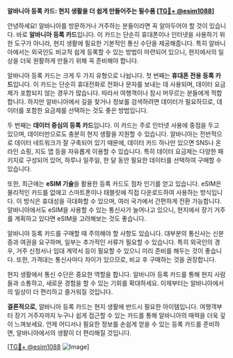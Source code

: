 **알바니아 등록 카드: 현지 생활을 더 쉽게 만들어주는 필수품 [[TG💪+ @esim1088](https://t.me/s/esim1088)]**

안녕하세요! 알바니아를 방문하거나 거주하는 분들이라면 꼭 알아두어야 할 것이 있습니다. 바로 **알바니아 등록 카드**입니다. 이 카드는 단순히 휴대폰이나 인터넷을 사용하기 위한 도구가 아니라, 현지 생활에 필요한 기본적인 통신 수단을 제공해줍니다. 특히 알바니아에서는 외국인도 비교적 쉽게 등록할 수 있는 방법이 마련되어 있으니, 현지에서의 일상을 더욱 원활하게 만들기 위해 꼭 준비해야 합니다.

알바니아 등록 카드는 크게 두 가지 유형으로 나뉩니다. 첫 번째는 **휴대폰 전용 등록 카드**입니다. 이 카드는 단순히 휴대전화로 전화나 문자를 보내는 데 사용되며, 데이터 요금제가 포함되지 않는 경우가 많습니다. 따라서 여행객이나 잠시 머무르는 분들에게 적합합니다. 하지만 알바니아에서 길을 찾거나 정보를 검색하려면 데이터가 필요하므로, 데이터를 포함한 요금제를 선택하는 것도 좋은 방법입니다.

두 번째는 **데이터 중심의 등록 카드**입니다. 이 카드는 주로 인터넷 사용에 중점을 두고 있으며, 데이터만으로도 충분히 현지 생활을 지원할 수 있습니다. 알바니아는 전반적으로 데이터 네트워크가 잘 구축되어 있기 때문에, 데이터 카드 하나만 있으면 SNS나 온라인 쇼핑, 지도 앱 등을 자유롭게 이용할 수 있습니다. 특히 데이터 요금제는 다양한 패키지로 구성되어 있어, 하루나 일주일, 한 달 동안 필요한 데이터를 선택하여 구매할 수 있습니다.

또한, 최근에는 **eSIM 기술**을 활용한 등록 카드도 점차 인기를 얻고 있습니다. eSIM은 물리적인 카드를 없애고 스마트폰이나 태블릿에 직접 다운로드하여 사용하는 방식입니다. 이 방식은 휴대성을 극대화할 수 있으며, 여러 국가에서 간편하게 전환 가능합니다. 알바니아에서도 eSIM을 사용할 수 있는 통신사가 늘어나고 있으니, 현지에서 장기 거주를 계획하고 있다면 eSIM을 고려해보는 것도 좋습니다.

알바니아 등록 카드를 구매할 때 주의해야 할 사항도 있습니다. 대부분의 통신사는 신분증과 여권을 요구하며, 일부는 추가적인 서류가 필요할 수 있습니다. 특히 외국인의 경우, 거주 신청서나 임대 계약서 등이 필요할 수 있으니 미리 준비를 해두는 것이 좋습니다. 또한, 가격대는 통신사마다 차이가 있으므로, 비교 후 구매하는 것을 권장합니다.

현지 생활에서 통신 수단은 중요한 역할을 합니다. 알바니아 등록 카드를 통해 현지 사람들과 소통하고, 새로운 경험을 할 수 있는 기회를 확대하세요. 이제부터는 알바니아에서의 일상이 더 편리하고 즐거워질 것입니다.

**결론적으로**, 알바니아 등록 카드는 현지 생활에 반드시 필요한 아이템입니다. 여행객부터 장기 거주자까지 누구나 쉽게 접근할 수 있는 카드를 통해 알바니아의 매력을 더욱 깊이 느껴보세요. 언제 어디서나 필요한 정보를 손쉽게 얻을 수 있는 등록 카드를 준비하면, 알바니아에서의 생활이 더 편리해질 것입니다.

[[TG💪+ @esim1088](https://t.me/s/esim1088) ![Image](https://i.postimg.cc/Y0z9fWf4/image.png)]
